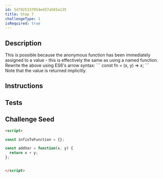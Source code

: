 ```yaml
---
id: 5d7925337954ed57a565a135
title: Step 7
challengeType: 1
isRequired: true
---
```


## Description
<section id='description'>
This is possible because the anonymous function has been immediately assigned to a value - this is effectively the same as using a named function.
Rewrite the above using ES6's arrow syntax:
```
const fn = (x, y) => x;
```
Note that the value is returned implicitly.
</section>

## Instructions
<section id='instructions'>

</section>

## Tests
<section id='tests'>

</section>

## Challenge Seed
<section id='challengeSeed'>

<div id='html-seed'>

```html
<script>

const infixToFunction = {};

const addVar = function(x, y) {
  return x + y;
};


</script>
```

</div>
